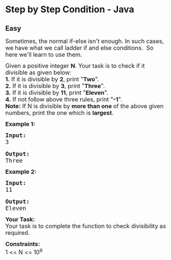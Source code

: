 # Step by Step Condition - Java
## Easy
<div class="problems_problem_content__Xm_eO"><p><span style="font-size:18px">Sometimes, the normal if-else isn't enough. In such cases, we have what we call ladder if and else conditions.&nbsp; So here we'll learn to use them.</span></p>

<p><span style="font-size:18px">Given a positive integer <strong>N</strong>. Your task is to check if it divisible as given below:<br>
<strong>1.</strong> If it is divisible by <strong>2</strong>, print "<strong>Two</strong>".<br>
<strong>2.</strong> If it is divisible by <strong>3</strong>, print "<strong>Three</strong>".<br>
<strong>3.</strong> If it is divisible by <strong>11</strong>, print "<strong>Eleven</strong>".<br>
<strong>4.</strong> If not follow above three rules, print "<strong>-1</strong>".<br>
<strong>Note:</strong> If N is divisible by <strong>more than one </strong>of the above given numbers, print the one which is <strong>largest</strong>.</span></p>

<p><strong><span style="font-size:18px">Example 1:</span></strong></p>

<pre><span style="font-size:18px"><strong>Input:</strong>
3</span>

<span style="font-size:18px"><strong>Output:</strong>
Three
</span></pre>

<p><strong><span style="font-size:18px">Example 2:</span></strong></p>

<pre><span style="font-size:18px"><strong>Input:</strong>
11</span>

<span style="font-size:18px"><strong>Output:</strong>
Eleven</span></pre>

<p><span style="font-size:18px"><strong>Your Task:</strong><br>
Your task is to complete the function to check divisibility as required.</span></p>

<p><span style="font-size:18px"><strong>Constraints:</strong><br>
1 &lt;= N &lt;= 10<sup>6</sup></span></p>
</div>
